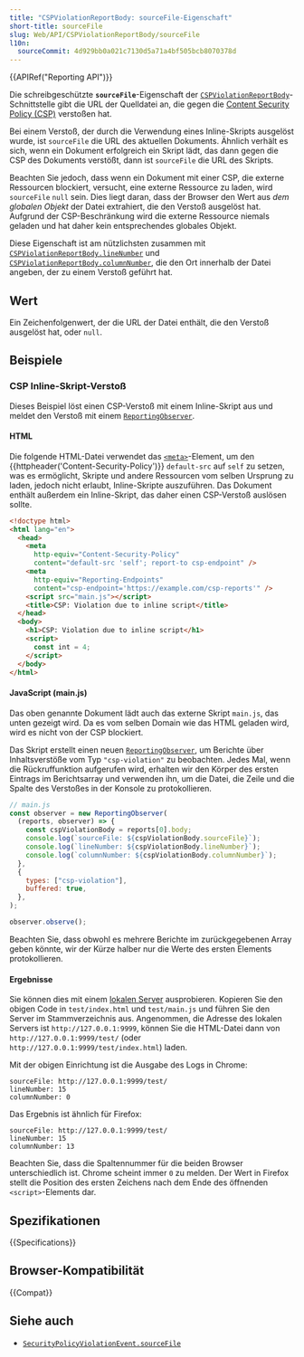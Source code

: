 ```yaml
---
title: "CSPViolationReportBody: sourceFile-Eigenschaft"
short-title: sourceFile
slug: Web/API/CSPViolationReportBody/sourceFile
l10n:
  sourceCommit: 4d929bb0a021c7130d5a71a4bf505bcb8070378d
---
```


{{APIRef("Reporting API")}}

Die schreibgeschützte **`sourceFile`**-Eigenschaft der [`CSPViolationReportBody`](/de/docs/Web/API/CSPViolationReportBody)-Schnittstelle gibt die URL der Quelldatei an, die gegen die [Content Security Policy (CSP)](/de/docs/Web/HTTP/Guides/CSP) verstoßen hat.

Bei einem Verstoß, der durch die Verwendung eines Inline-Skripts ausgelöst wurde, ist `sourceFile` die URL des aktuellen Dokuments.
Ähnlich verhält es sich, wenn ein Dokument erfolgreich ein Skript lädt, das dann gegen die CSP des Dokuments verstößt, dann ist `sourceFile` die URL des Skripts.

Beachten Sie jedoch, dass wenn ein Dokument mit einer CSP, die externe Ressourcen blockiert, versucht, eine externe Ressource zu laden, wird `sourceFile` `null` sein.
Dies liegt daran, dass der Browser den Wert aus _dem globalen Objekt_ der Datei extrahiert, die den Verstoß ausgelöst hat.
Aufgrund der CSP-Beschränkung wird die externe Ressource niemals geladen und hat daher kein entsprechendes globales Objekt.

Diese Eigenschaft ist am nützlichsten zusammen mit [`CSPViolationReportBody.lineNumber`](/de/docs/Web/API/CSPViolationReportBody/lineNumber) und [`CSPViolationReportBody.columnNumber`](/de/docs/Web/API/CSPViolationReportBody/columnNumber), die den Ort innerhalb der Datei angeben, der zu einem Verstoß geführt hat.

## Wert

Ein Zeichenfolgenwert, der die URL der Datei enthält, die den Verstoß ausgelöst hat, oder `null`.

## Beispiele

### CSP Inline-Skript-Verstoß

Dieses Beispiel löst einen CSP-Verstoß mit einem Inline-Skript aus und meldet den Verstoß mit einem [`ReportingObserver`](/de/docs/Web/API/ReportingObserver).

#### HTML

Die folgende HTML-Datei verwendet das [`<meta>`](/de/docs/Web/HTML/Element/meta)-Element, um den {{httpheader('Content-Security-Policy')}} `default-src` auf `self` zu setzen, was es ermöglicht, Skripte und andere Ressourcen vom selben Ursprung zu laden, jedoch nicht erlaubt, Inline-Skripte auszuführen.
Das Dokument enthält außerdem ein Inline-Skript, das daher einen CSP-Verstoß auslösen sollte.

```html
<!doctype html>
<html lang="en">
  <head>
    <meta
      http-equiv="Content-Security-Policy"
      content="default-src 'self'; report-to csp-endpoint" />
    <meta
      http-equiv="Reporting-Endpoints"
      content="csp-endpoint='https://example.com/csp-reports'" />
    <script src="main.js"></script>
    <title>CSP: Violation due to inline script</title>
  </head>
  <body>
    <h1>CSP: Violation due to inline script</h1>
    <script>
      const int = 4;
    </script>
  </body>
</html>
```

#### JavaScript (main.js)

Das oben genannte Dokument lädt auch das externe Skript `main.js`, das unten gezeigt wird.
Da es vom selben Domain wie das HTML geladen wird, wird es nicht von der CSP blockiert.

Das Skript erstellt einen neuen [`ReportingObserver`](/de/docs/Web/API/ReportingObserver), um Berichte über Inhaltsverstöße vom Typ `"csp-violation"` zu beobachten.
Jedes Mal, wenn die Rückruffunktion aufgerufen wird, erhalten wir den Körper des ersten Eintrags im Berichtsarray und verwenden ihn, um die Datei, die Zeile und die Spalte des Verstoßes in der Konsole zu protokollieren.

```js
// main.js
const observer = new ReportingObserver(
  (reports, observer) => {
    const cspViolationBody = reports[0].body;
    console.log(`sourceFile: ${cspViolationBody.sourceFile}`);
    console.log(`lineNumber: ${cspViolationBody.lineNumber}`);
    console.log(`columnNumber: ${cspViolationBody.columnNumber}`);
  },
  {
    types: ["csp-violation"],
    buffered: true,
  },
);

observer.observe();
```

Beachten Sie, dass obwohl es mehrere Berichte im zurückgegebenen Array geben könnte, wir der Kürze halber nur die Werte des ersten Elements protokollieren.

#### Ergebnisse

Sie können dies mit einem [lokalen Server](/de/docs/Learn_web_development/Howto/Tools_and_setup/set_up_a_local_testing_server) ausprobieren.
Kopieren Sie den obigen Code in `test/index.html` und `test/main.js` und führen Sie den Server im Stammverzeichnis aus.
Angenommen, die Adresse des lokalen Servers ist `http://127.0.0.1:9999`, können Sie die HTML-Datei dann von `http://127.0.0.1:9999/test/` (oder `http://127.0.0.1:9999/test/index.html`) laden.

Mit der obigen Einrichtung ist die Ausgabe des Logs in Chrome:

```plain
sourceFile: http://127.0.0.1:9999/test/
lineNumber: 15
columnNumber: 0
```

Das Ergebnis ist ähnlich für Firefox:

```plain
sourceFile: http://127.0.0.1:9999/test/
lineNumber: 15
columnNumber: 13
```

Beachten Sie, dass die Spaltennummer für die beiden Browser unterschiedlich ist.
Chrome scheint immer `0` zu melden.
Der Wert in Firefox stellt die Position des ersten Zeichens nach dem Ende des öffnenden `<script>`-Elements dar.

## Spezifikationen

{{Specifications}}

## Browser-Kompatibilität

{{Compat}}

## Siehe auch

- [`SecurityPolicyViolationEvent.sourceFile`](/de/docs/Web/API/SecurityPolicyViolationEvent/sourceFile)
